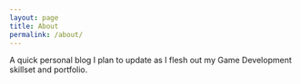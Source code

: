 ```yaml
---
layout: page
title: About
permalink: /about/
---
```


A quick personal blog I plan to update as I flesh out my Game Development skillset and portfolio.
